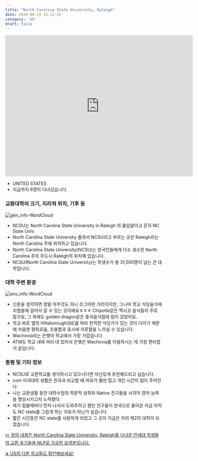 ```yaml
---
title: "North Carolina State University, Raleigh"
date: 2020-08-19 13:12:25
category: 'US'
draft: false
---
```


<iframe
width="600"
height="450"
frameborder="0" style="border:0"
src="https://www.google.com/maps/embed/v1/place?key=AIzaSyC9e1AME-pVmWC4hBpFdu5S4dKzyepa3HQ&q=North+Carolina+State+University,+Raleigh&center=35.7846633,-78.6820946&zoom=14" allowfullscreen>
</iframe>

* UNITED STATES
* 지금까지 6명이 다녀갔습니다. 

### 교환대학의 크기, 지리적 위치, 기후 등

![gen_info-WordCloud](../univ_wordclouds_okt/gen_info/US000126_gen_info_okt.png)

* NCSU는 North Carolina State University in Raleigh 의 줄임말이고 흔히 NC State Univ.
* North Carolina State University 줄여서 NCSU라고 부르는 곳은 Raleigh라는 North Carolina 주에 위치하고 있습니다.
* North Carolina State University(NCSU)는 한국인들에게 다소 생소한 North Carolina 주의 주도시 Raleigh의 위치해 있습니다.
* NCSU(North Carolina State University)는 학생수가 총 31,000명이 넘는 큰 대학입니다.


### 대학 주변 환경

![env_info-WordCloud](../univ_wordclouds_okt/env_info/US000126_env_info_okt.png)

* 신촌을 생각하면 정말 아무것도 아니 조그마한 거리이지만, 그나마 학교 식당음식에 지쳤을때 걸어서 갈 수 있는 곳이에요ㅎㅎㅎ Chipotle같은 멕시코 음식들이 주로 많구요, 그 외에도 golden dragon같은 중국음식점에 많이 갔었어요.
* 학교 바로 옆의 Hillsborough대로를 따라 한적한 식당가가 있는 것이 다이기 때문에 처음엔 평화로움, 조용함과 동시에 지루함을 느끼실 수 있습니다.
* Wachovia라는 은행이 학교에서 가장 가깝습니다.
* ATM도 학교 내에 여러 대 있어서 은행은 Wachovia를 이용하시는 게 가장 편리할 거 같습니다.


### 총평 및 기타 정보 
* NCSU로 교환학교를 생각하시고 있으시다면 자신있게 추천해드리고 싶습니다.
* com 미국대학 생활은 한국과 비교할 때 여유가 훨씬 많고 개인 시간이 많이 주어진다.
* 나는 교환생활 동안 대학수업의 학문적 성취와 Native 친구들을 사귀어 영어 능력을 향상시키고자 노력했다.
* 제가 힘들때마다 먼저 나서서 도와주려고 했던 친구들이 한국으로 돌아온 지금 아직도 NC state를 그립게 하는 이유가 아닌가 싶습니다.
* 짧은 시간동안 NC state를 사랑하게 되었고 그 곳이 지금은 저의 제2의 대학이 되었습니다.


[✏️ 위의 내용은 North Carolina State University, Raleigh를 다녀온 연세대 학생들의 교환 후기들을 NLP로 가공한 요약본입니다.](http://oia.yonsei.ac.kr/partner/expReport.asp?ucode=US000126&bgbn=A)

[✈️ US의 다른 학교들도 확인해보세요!](https://yonsei-exchange.netlify.app/?category=US)
